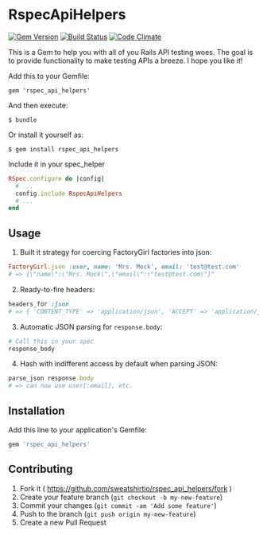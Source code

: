RspecApiHelpers
===============
[![Gem Version](https://badge.fury.io/rb/rspec_api_helpers.svg)](http://badge.fury.io/rb/rspec_api_helpers) [![Build Status](https://travis-ci.org/sweatshirtio/rspec_api_helpers.svg?branch=master)](https://travis-ci.org/sweatshirtio/rspec_api_helpers) [![Code Climate](https://codeclimate.com/github/sweatshirtio/rspec_api_helpers/badges/gpa.svg)](https://codeclimate.com/github/sweatshirtio/rspec_api_helpers)

This is a Gem to help you with all of you Rails API testing woes. The goal is
to provide functionality to make testing APIs a breeze. I hope you like it!

Add this to your Gemfile:

    gem 'rspec_api_helpers'

And then execute:

    $ bundle

Or install it yourself as:

    $ gem install rspec_api_helpers

Include it in your spec_helper

```ruby
RSpec.configure do |config|
  # ...
  config.include RspecApiHelpers
  # ...
end
```

## Usage

1. Built it strategy for coercing FactoryGirl factories into json:

```ruby
FactoryGirl.json :user, name: 'Mrs. Mock', email: 'test@test.com'
# => {\"name\":\"Mrs. Mock\",\"email\":\"test@test.com\"}"
```

2. Ready-to-fire headers:

```ruby
headers_for :json
# => { 'CONTENT_TYPE' => 'application/json', 'ACCEPT' => 'application/json' }
```

3. Automatic JSON parsing for `response.body`:

```ruby
# Call this in your spec
response_body
```

4. Hash with indifferent access by default when parsing JSON:

```ruby
parse_json response.body
# => can now use user[:email], etc.
```

## Installation

Add this line to your application's Gemfile:

```ruby
gem 'rspec_api_helpers'
```

## Contributing

1. Fork it ( https://github.com/sweatshirtio/rspec_api_helpers/fork )
2. Create your feature branch (`git checkout -b my-new-feature`)
3. Commit your changes (`git commit -am 'Add some feature'`)
4. Push to the branch (`git push origin my-new-feature`)
5. Create a new Pull Request
